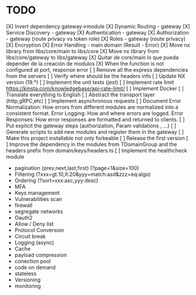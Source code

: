 # TODO

[X] Invert dependency gateway->module
[X] Dynamic Routing - gateway
[X] Service Discovery - gateway
[X] Authentication - gateway
[X] Authorization - gateway (route privacy vs token role)
[X] Roles - gateway (route privacy)
[X] Encryption
[X] Error Handling - main domain (Result - Error)
[X] Move nx library from libs/core/main to libs/core
[X] Move nx library from libs/core/gateway to libs/gateway
[X] Quitar de core/main lo que pueda depender de la creación de modulos
[X] When the function is not configured at port, response error
[ ] Remove all the express dependencies from the servers
[ ] Verify where should be the headers info
[ ] Update NX version (19.*)
[ ] Implement the unit tests (jest)
[ ] Implement rate limit  https://kinsta.com/knowledgebase/api-rate-limit/
[ ] Implement Docker
[ ] Translate everything to English
[ ] Abstract the transport layer (http,gRPC,etc)
[ ] Implement asynchronous requests
[ ] Document Error Normalization: How errors from different modules are normalized into a consistent format. Error Logging: How and where errors are logged. Error Responses: How error responses are formatted and returned to clients.
[ ] Put explicit the gateway steps (authorization, Param validations , ...)
[ ] Generate scripts to add new modules and register them in the gateway
[ ] Make this project installable not only forkeable
[ ] Release the first version
[ ] Improve the dependency in the modules from TDomainGroup and the headers prefix from domain/keys/headers.ts
[ ] Implement the healthcheck module
- pagination (prev,next,last,first) (?page=1&size=100)
- Filtering (?xxx=gt:10,lt:20&yyy=match:asd&zzz=eq:algo)
- Ordering (?sort=xxx:asc,yyy:desc)
- MFA
- Keys management
- Vulnerabilities scan
- firewall
- segregate networks
- Oauth2
- Allow / Deny list
- Protocol Conversion
- Circuit break
- Logging (async)
- Cache
- payload compression
- conection pool
- code on demand
- stateless
- Versioning
- monitoring

